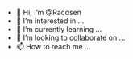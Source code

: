 - 👋 Hi, I’m @Racosen
- 👀 I’m interested in ...
- 🌱 I’m currently learning ...
- 💞️ I’m looking to collaborate on ...
- 📫 How to reach me ...

<!---
Racosen/Racosen is a ✨ special ✨ repository because its `README.md` (this file) appears on your GitHub profile.
You can click the Preview link to take a look at your changes.
--->
